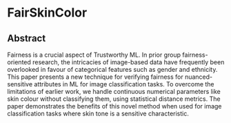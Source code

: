 # FairSkinColor

## Abstract
Fairness is a crucial aspect of Trustworthy ML. In prior group fairness-oriented research, the intricacies of image-based data have frequently been overlooked in favour of categorical features such as gender and ethnicity. This paper presents a new technique for verifying fairness for nuanced-sensitive attributes in ML for image classification tasks. To overcome the limitations of earlier work, we handle continuous numerical parameters like skin colour without classifying them, using statistical distance metrics. The paper demonstrates the benefits of this novel method when used for image classification tasks where skin tone is a sensitive characteristic.
